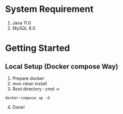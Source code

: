 # System Requirement
1. Java 11.0
1. MySQL 8.0

# Getting Started

## Local Setup (Docker compose Way)
1. Prepare docker
2. mvn clean install
3. Root directory : 
cmd -> 
```plaintext
docker-compose up -d
```
4. Done!


